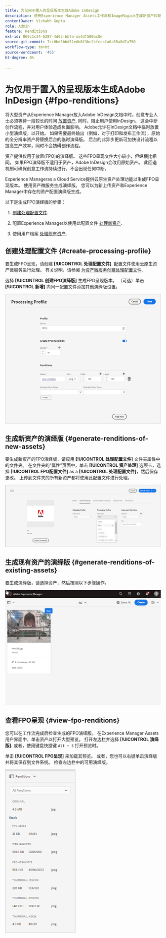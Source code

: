 ```yaml
---
title: 为仅用于置入的呈现版本生成Adobe InDesign
description: 使用Experience Manager Assets工作流和ImageMagick生成新资产和现有资产的FPO演绎版。
contentOwner: Vishabh Gupta
role: Admin
feature: Renditions
exl-id: 869c1c34-6287-4d62-bb7a-aa4df580ac0e
source-git-commit: 7cc0bd5bbd51edb6f3bc2cfcccfa0a35a0d7a790
workflow-type: tm+mt
source-wordcount: '455'
ht-degree: 0%

---
```


# 为仅用于置入的呈现版本生成Adobe InDesign {#fpo-renditions}

将大型资产从Experience Manager放入Adobe InDesign文档中时，创意专业人士必须等待一段较长的时间 [放置资产](https://helpx.adobe.com/indesign/using/placing-graphics.html). 同时，阻止用户使用InDesign。 这会中断创作流程，并对用户体验造成负面影响。 Adobe允许在InDesign文档中临时放置小型演绎版，以开始。 如果需要最终输出（例如，对于打印和发布工作流），原始的全分辨率资产将替换后台的临时演绎版。 后台的此异步更新可加快设计流程以提高生产效率，同时不会妨碍创作流程。

资产提供仅用于放置(FPO)的演绎版。 这些FPO呈现文件大小较小，但纵横比相同。 如果FPO演绎版不适用于资产，Adobe InDesign会改用原始资产。 此回退机制可确保创意工作流持续进行，不会出现任何中断。

Experience Manageras a Cloud Service提供云原生资产处理功能以生成FPO呈现版本。 使用资产微服务生成演绎版。 您可以为新上传资产和Experience Manager中存在的资产配置演绎版生成。

以下是生成FPO演绎版的步骤：

1. [创建处理配置文件](#create-processing-profile).

1. 配置Experience Manager以使用此配置文件 [处理新资产](#generate-renditions-of-new-assets).
1. 使用用户档案 [处理现有资产](#generate-renditions-of-existing-assets).

## 创建处理配置文件 {#create-processing-profile}

要生成FPO呈现，请创建 **[!UICONTROL 处理配置文件]**. 配置文件使用云原生资产微服务进行处理。 有关说明，请参阅 [为资产微服务创建处理配置文件](asset-microservices-configure-and-use.md).

选择 **[!UICONTROL 创建FPO演绎版]** 生成FPO呈现版本。 （可选）单击 **[!UICONTROL 新增]** 向同一配置文件添加其他演绎版设置。

![create-processing-profile-fpo-renditions](assets/create-processing-profile-fpo-renditions.png)

## 生成新资产的演绎版 {#generate-renditions-of-new-assets}

要生成新资产的FPO演绎版，请应用 **[!UICONTROL 处理配置文件]** 文件夹属性中的文件夹。 在文件夹的“属性”页面中，单击 **[!UICONTROL 资产处理]** 选项卡，选择 **[!UICONTROL FPO配置文件]** as a **[!UICONTROL 处理配置文件]**，然后保存更改。 上传到文件夹的所有新资产都将使用此配置文件进行处理。

![add-fpo-rendition](assets/add-fpo-rendition.png)


## 生成现有资产的演绎版 {#generate-renditions-of-existing-assets}

要生成演绎版，请选择资产，然后按照以下步骤操作。

![fpo-existing-asset-reprocess](assets/fpo-existing-asset-reprocess.gif)


## 查看FPO呈现 {#view-fpo-renditions}

您可以在工作流完成后检查生成的FPO演绎版。 在Experience Manager Assets用户界面中，单击资产以打开大型预览。 打开左边栏并选择 **[!UICONTROL 演绎版]**. 或者，使用键盘快捷键 `Alt + 3` 打开预览时。

单击 **[!UICONTROL FPO呈现]** 来加载其预览。 或者，您也可以右键单击演绎版并将其保存到文件系统。 检查左边栏中的可用演绎版。

![rendition_list](assets/list-renditions.png)
